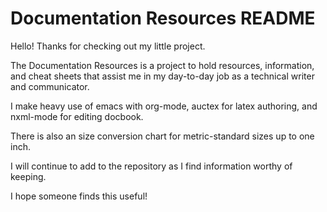 # Documentation Resources README #

Hello! Thanks for checking out my little project. 

The Documentation Resources is a project to hold resources, information, and cheat sheets that assist me in my day-to-day job as a technical writer and communicator. 

I make heavy use of emacs with org-mode, auctex for latex authoring, and nxml-mode for editing docbook. 

There is also an size conversion chart for metric-standard sizes up to one inch. 

I will continue to add to the repository as I find information worthy of keeping.

I hope someone finds this useful!
